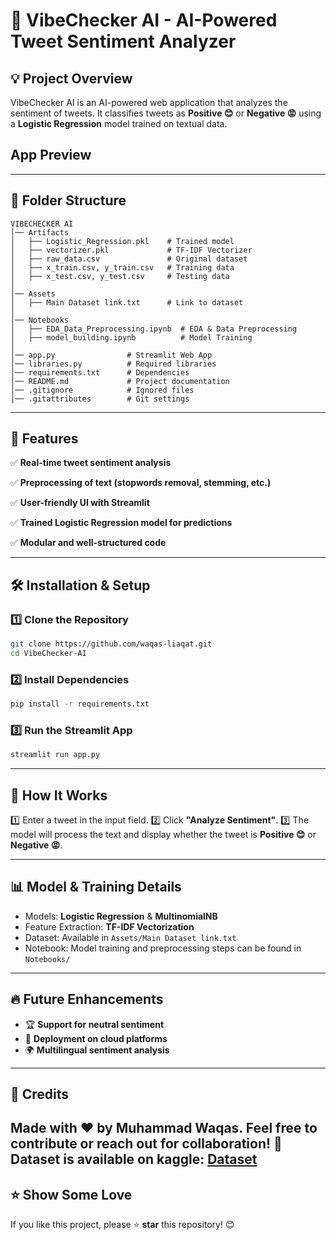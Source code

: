 # 📢 VibeChecker AI - AI-Powered Tweet Sentiment Analyzer

## 💡 Project Overview
VibeChecker AI is an AI-powered web application that analyzes the sentiment of tweets. It classifies tweets as **Positive 😊** or **Negative 😡** using a **Logistic Regression** model trained on textual data.

## App Preview

---

## 📁 Folder Structure
```
VIBECHECKER AI
│── Artifacts
│   ├── Logistic_Regression.pkl    # Trained model
│   ├── vectorizer.pkl             # TF-IDF Vectorizer
│   ├── raw_data.csv               # Original dataset
│   ├── x_train.csv, y_train.csv   # Training data
│   ├── x_test.csv, y_test.csv     # Testing data
│
│── Assets
│   ├── Main Dataset link.txt      # Link to dataset
│
│── Notebooks
│   ├── EDA_Data_Preprocessing.ipynb  # EDA & Data Preprocessing
│   ├── model_building.ipynb          # Model Training
│
│── app.py                # Streamlit Web App
│── libraries.py          # Required libraries
│── requirements.txt      # Dependencies
│── README.md             # Project documentation
│── .gitignore            # Ignored files
│── .gitattributes        # Git settings
```

---

## 🚀 Features
✅ **Real-time tweet sentiment analysis**

✅ **Preprocessing of text (stopwords removal, stemming, etc.)**

✅ **User-friendly UI with Streamlit**

✅ **Trained Logistic Regression model for predictions**

✅ **Modular and well-structured code**

---

## 🛠️ Installation & Setup
### 1️⃣ Clone the Repository
```sh
git clone https://github.com/waqas-liaqat.git
cd VibeChecker-AI
```
### 2️⃣ Install Dependencies
```sh
pip install -r requirements.txt
```
### 3️⃣ Run the Streamlit App
```sh
streamlit run app.py
```

---

## 🎯 How It Works
1️⃣ Enter a tweet in the input field.
2️⃣ Click **"Analyze Sentiment"**.
3️⃣ The model will process the text and display whether the tweet is **Positive 😊** or **Negative 😡**.

---

## 📊 Model & Training Details
- Models: **Logistic Regression** & **MultinomialNB**
- Feature Extraction: **TF-IDF Vectorization**
- Dataset: Available in `Assets/Main Dataset link.txt`
- Notebook: Model training and preprocessing steps can be found in `Notebooks/`

---

## 🔥 Future Enhancements
- 🏆 **Support for neutral sentiment**
- 🎯 **Deployment on cloud platforms**
- 🌍 **Multilingual sentiment analysis**

---

## 📌 Credits
Made with ❤️ by **Muhammad Waqas**. Feel free to contribute or reach out for collaboration! 🚀
Dataset is available on kaggle: [Dataset](https://www.kaggle.com/datasets/kazanova/sentiment140)
---

## ⭐ Show Some Love
If you like this project, please ⭐ **star** this repository! 😊

